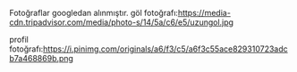 Fotoğraflar googledan alınmıştır.
göl fotoğrafı:https://media-cdn.tripadvisor.com/media/photo-s/14/5a/c6/e5/uzungol.jpg

profil fotoğrafı:https://i.pinimg.com/originals/a6/f3/c5/a6f3c55ace829310723adcb7a468869b.png
